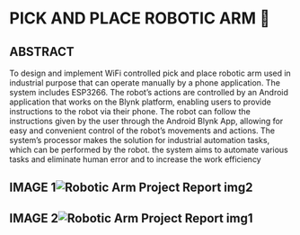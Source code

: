 # PICK AND PLACE ROBOTIC ARM 🤖

## ABSTRACT
To design and implement WiFi controlled pick and place robotic arm used in 
industrial purpose that can operate manually by a phone application. The system 
includes ESP3266. The robot’s actions are controlled by an Android application that 
works on the Blynk platform, enabling users to provide instructions to the robot via 
their phone. The robot can follow the instructions given by the user through the 
Android Blynk App, allowing for easy and convenient control of the robot’s 
movements and actions. The system’s processor makes the solution for industrial 
automation tasks, which can be performed by the robot. the system aims to automate 
various tasks and eliminate human error and to increase the work efficiency


## IMAGE 1![Robotic Arm Project Report img2](https://github.com/user-attachments/assets/b56d7db6-2abe-4158-80cc-c6a446ac2578)
## IMAGE 2![Robotic Arm Project Report img1](https://github.com/user-attachments/assets/050cb234-3f58-46a6-a0d9-4053a790c43d)
